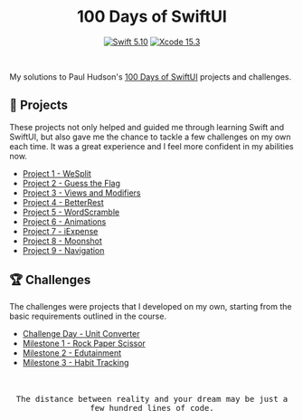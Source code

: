 <div align="center">
  <h1>100 Days of SwiftUI</h1>

[![Swift 5.10](https://img.shields.io/badge/Swift-5.10-orange?style=flat&logo=swift)](https://developer.apple.com/swift/) [![Xcode 15.3](https://img.shields.io/badge/Xcode-15.3-007ACC?style=flat&logo=Xcode&logoColor=blue)](https://developer.apple.com/xcode/)
</div>

<br/>

My solutions to Paul Hudson's [100 Days of SwiftUI](https://www.hackingwithswift.com/100/swiftui) projects and challenges.

## 🔖 Projects

These projects not only helped and guided me through learning Swift and SwiftUI, but also gave me the chance to tackle a few challenges on my own each time. It was a great experience and I feel more confident in my abilities now.

- [Project 1 - WeSplit](/01-WeSplit/)
- [Project 2 - Guess the Flag](/03-Guess%20the%20Flag/)
- [Project 3 - Views and Modifiers](/04-Views%20and%20Modifiers/)
- [Project 4 - BetterRest](/06-BetterRest/)
- [Project 5 - WordScramble](/07-WordScramble/)
- [Project 6 - Animations](/08-Animations)
- [Project 7 - iExpense](/10-iExpense/)
- [Project 8 - Moonshot](/11-Moonshot/)
- [Project 9 - Navigation](/12-Navigation/)

## 🏆 Challenges

The challenges were projects that I developed on my own, starting from the basic requirements outlined in the course.

<!--
- [Checkpoints](/00-Checkpoint/)
-->
- [Challenge Day - Unit Converter](/02-Challenge%20Day/)
- [Milestone 1 - Rock Paper Scissor](/05-Milestone%201/)
- [Milestone 2 - Edutainment](/09-Milestone%202/)
- [Milestone 3 - Habit Tracking](/13-Milestone%203/)

<br />
<br />

<div align="center">
<samp>The distance between reality and your dream may be just a few hundred lines of code.<samp>
</div>
